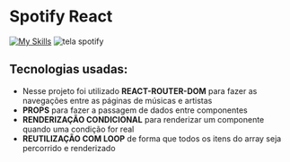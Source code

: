 # Spotify React
[![My Skills](https://skillicons.dev/icons?i=react,vite,css,nodejs,express,mongodb)](https://skillicons.dev)
![tela spotify](https://github.com/user-attachments/assets/37f07a71-8ae1-4379-b3fb-dd37197419f5)

## Tecnologias usadas:
<ul>
  <li>Nesse projeto foi utilizado <strong>REACT-ROUTER-DOM</strong> para fazer as navegações entre as páginas de músicas e artistas</li>
  <li><strong>PROPS</strong> para fazer a passagem de dados entre componentes</li>
  <li><strong>RENDERIZAÇÃO CONDICIONAL</strong> para renderizar um componente quando uma condição for real </li>
  <li><strong>REUTILIZAÇÃO COM LOOP</strong> de forma que todos os itens do array seja percorrido e renderizado </li>
</ul>
